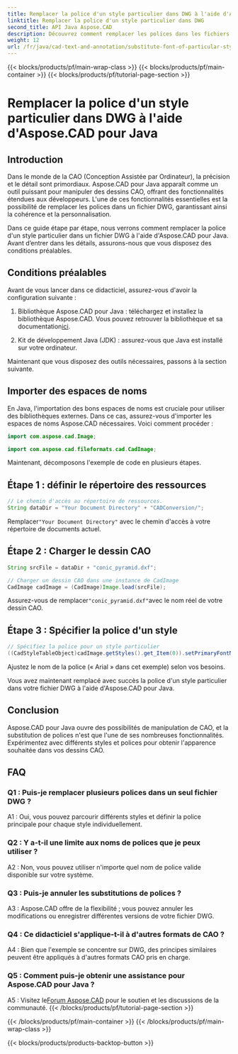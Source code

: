 ```yaml
---
title: Remplacer la police d'un style particulier dans DWG à l'aide d'Aspose.CAD pour Java
linktitle: Remplacer la police d'un style particulier dans DWG
second_title: API Java Aspose.CAD
description: Découvrez comment remplacer les polices dans les fichiers DWG à l'aide d'Aspose.CAD pour Java. Guide étape par étape pour personnaliser les styles avec précision.
weight: 12
url: /fr/java/cad-text-and-annotation/substitute-font-of-particular-style-in-dwg/
---
```


{{< blocks/products/pf/main-wrap-class >}}
{{< blocks/products/pf/main-container >}}
{{< blocks/products/pf/tutorial-page-section >}}

# Remplacer la police d'un style particulier dans DWG à l'aide d'Aspose.CAD pour Java

## Introduction

Dans le monde de la CAO (Conception Assistée par Ordinateur), la précision et le détail sont primordiaux. Aspose.CAD pour Java apparaît comme un outil puissant pour manipuler des dessins CAO, offrant des fonctionnalités étendues aux développeurs. L'une de ces fonctionnalités essentielles est la possibilité de remplacer les polices dans un fichier DWG, garantissant ainsi la cohérence et la personnalisation.

Dans ce guide étape par étape, nous verrons comment remplacer la police d'un style particulier dans un fichier DWG à l'aide d'Aspose.CAD pour Java. Avant d’entrer dans les détails, assurons-nous que vous disposez des conditions préalables.

## Conditions préalables

Avant de vous lancer dans ce didacticiel, assurez-vous d'avoir la configuration suivante :

1.  Bibliothèque Aspose.CAD pour Java : téléchargez et installez la bibliothèque Aspose.CAD. Vous pouvez retrouver la bibliothèque et sa documentation[ici](https://releases.aspose.com/cad/java/).

2. Kit de développement Java (JDK) : assurez-vous que Java est installé sur votre ordinateur.

Maintenant que vous disposez des outils nécessaires, passons à la section suivante.

## Importer des espaces de noms

En Java, l'importation des bons espaces de noms est cruciale pour utiliser des bibliothèques externes. Dans ce cas, assurez-vous d'importer les espaces de noms Aspose.CAD nécessaires. Voici comment procéder :

```java
import com.aspose.cad.Image;

import com.aspose.cad.fileformats.cad.CadImage;

```

Maintenant, décomposons l'exemple de code en plusieurs étapes.

## Étape 1 : définir le répertoire des ressources

```java
// Le chemin d'accès au répertoire de ressources.
String dataDir = "Your Document Directory" + "CADConversion/";
```

 Remplacer`"Your Document Directory"` avec le chemin d'accès à votre répertoire de documents actuel.

## Étape 2 : Charger le dessin CAO

```java
String srcFile = dataDir + "conic_pyramid.dxf";

// Charger un dessin CAO dans une instance de CadImage
CadImage cadImage = (CadImage)Image.load(srcFile);
```

 Assurez-vous de remplacer`"conic_pyramid.dxf"`avec le nom réel de votre dessin CAO.

## Étape 3 : Spécifier la police d'un style

```java
// Spécifiez la police pour un style particulier
((CadStyleTableObject)cadImage.getStyles().get_Item(0)).setPrimaryFontName("Arial");
```

Ajustez le nom de la police (« Arial » dans cet exemple) selon vos besoins.

Vous avez maintenant remplacé avec succès la police d'un style particulier dans votre fichier DWG à l'aide d'Aspose.CAD pour Java.

## Conclusion

Aspose.CAD pour Java ouvre des possibilités de manipulation de CAO, et la substitution de polices n'est que l'une de ses nombreuses fonctionnalités. Expérimentez avec différents styles et polices pour obtenir l'apparence souhaitée dans vos dessins CAO.

## FAQ

### Q1 : Puis-je remplacer plusieurs polices dans un seul fichier DWG ?

A1 : Oui, vous pouvez parcourir différents styles et définir la police principale pour chaque style individuellement.

### Q2 : Y a-t-il une limite aux noms de polices que je peux utiliser ?

A2 : Non, vous pouvez utiliser n'importe quel nom de police valide disponible sur votre système.

### Q3 : Puis-je annuler les substitutions de polices ?

A3 : Aspose.CAD offre de la flexibilité ; vous pouvez annuler les modifications ou enregistrer différentes versions de votre fichier DWG.

### Q4 : Ce didacticiel s'applique-t-il à d'autres formats de CAO ?

A4 : Bien que l'exemple se concentre sur DWG, des principes similaires peuvent être appliqués à d'autres formats CAO pris en charge.

### Q5 : Comment puis-je obtenir une assistance pour Aspose.CAD pour Java ?

A5 : Visitez le[Forum Aspose.CAD](https://forum.aspose.com/c/cad/19) pour le soutien et les discussions de la communauté.
{{< /blocks/products/pf/tutorial-page-section >}}

{{< /blocks/products/pf/main-container >}}
{{< /blocks/products/pf/main-wrap-class >}}

{{< blocks/products/products-backtop-button >}}
